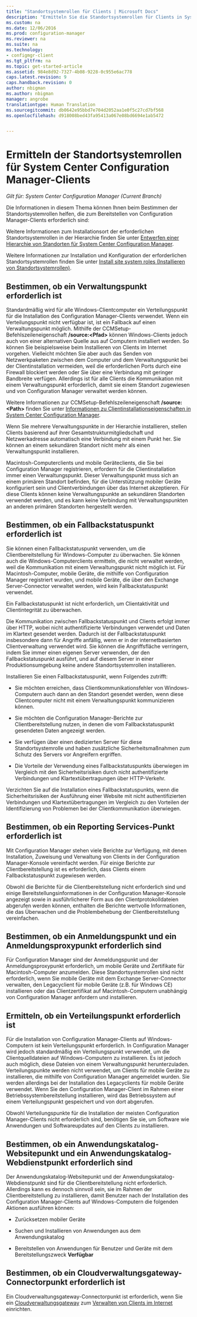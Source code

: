 ```yaml
---
title: "Standortsystemrollen für Clients | Microsoft Docs"
description: "Ermitteln Sie die Standortsystemrollen für Clients in System Center Configuration Manager."
ms.custom: na
ms.date: 12/06/2016
ms.prod: configuration-manager
ms.reviewer: na
ms.suite: na
ms.technology:
- configmgr-client
ms.tgt_pltfrm: na
ms.topic: get-started-article
ms.assetid: 984e8d92-7327-4b08-9228-0c955e6ac778
caps.latest.revision: 9
caps.handback.revision: 0
author: nbigman
ms.author: nbigman
manager: angrobe
translationtype: Human Translation
ms.sourcegitcommit: db0642e95bbd7e704d2052aa1e0f5c27cd7bf568
ms.openlocfilehash: d918008bed43fa95413a067e08bd6694e1ab5472


---
```

# <a name="determine-the-site-system-roles-for-system-center-configuration-manager-clients"></a>Ermitteln der Standortsystemrollen für System Center Configuration Manager-Clients

*Gilt für: System Center Configuration Manager (Current Branch)*

Die Informationen in diesem Thema können Ihnen beim Bestimmen der Standortsystemrollen helfen, die zum Bereitstellen von Configuration Manager-Clients erforderlich sind:  

 Weitere Informationen zum Installationsort der erforderlichen Standortsystemrollen in der Hierarchie finden Sie unter [Entwerfen einer Hierarchie von Standorten für System Center Configuration Manager](../../../../core/plan-design/hierarchy/design-a-hierarchy-of-sites.md).  

 Weitere Informationen zur Installation und Konfiguration der erforderlichen Standortsystemrollen finden Sie unter [Install site system roles (Installieren von Standortsystemrollen)](../../../../core/servers/deploy/configure/install-site-system-roles.md).  

##  <a name="determine-if-you-need-a-management-point"></a>Bestimmen, ob ein Verwaltungspunkt erforderlich ist  
 Standardmäßig wird für alle Windows-Clientcomputer ein Verteilungspunkt für die Installation des Configuration Manager-Clients verwendet. Wenn ein Verteilungspunkt nicht verfügbar ist, ist ein Fallback auf einen Verwaltungspunkt möglich. Mithilfe der CCMSetup-Befehlszeileneigenschaft **/source:<Pfad\>** können Windows-Clients jedoch auch von einer alternativen Quelle aus auf Computern installiert werden. So können Sie beispielsweise beim Installieren von Clients im Internet vorgehen. Vielleicht möchten Sie aber auch das Senden von Netzwerkpaketen zwischen dem Computer und dem Verwaltungspunkt bei der Clientinstallation vermeiden, weil die erforderlichen Ports durch eine Firewall blockiert werden oder Sie über eine Verbindung mit geringer Bandbreite verfügen. Allerdings ist für alle Clients die Kommunikation mit einem Verwaltungspunkt erforderlich, damit sie einem Standort zugewiesen und von Configuration Manager verwaltet werden können.  

 Weitere Informationen zur CCMSetup-Befehlszeileneigenschaft **/source:<Path\>** finden Sie unter [Informationen zu Clientinstallationseigenschaften in System Center Configuration Manager](../../../../core/clients/deploy/about-client-installation-properties.md).  

 Wenn Sie mehrere Verwaltungspunkte in der Hierarchie installieren, stellen Clients basierend auf ihrer Gesamtstrukturmitgliedschaft und Netzwerkadresse automatisch eine Verbindung mit einem Punkt her. Sie können an einem sekundären Standort nicht mehr als einen Verwaltungspunkt installieren.  

 Macintosh-Computerclients und mobile Geräteclients, die Sie bei Configuration Manager registrieren, erfordern für die Clientinstallation immer einen Verwaltungspunkt. Dieser Verwaltungspunkt muss sich an einem primären Standort befinden, für die Unterstützung mobiler Geräte konfiguriert sein und Clientverbindungen über das Internet akzeptieren. Für diese Clients können keine Verwaltungspunkte an sekundären Standorten verwendet werden, und es kann keine Verbindung mit Verwaltungspunkten an anderen primären Standorten hergestellt werden.  

##  <a name="determine-if-you-need-a-fallback-status-point"></a>Bestimmen, ob ein Fallbackstatuspunkt erforderlich ist  
 Sie können einen Fallbackstatuspunkt verwenden, um die Clientbereitstellung für Windows-Computer zu überwachen. Sie können auch die Windows-Computerclients ermitteln, die nicht verwaltet werden, weil die Kommunikation mit einem Verwaltungspunkt nicht möglich ist. Für Macintosh-Computer, mobile Geräte, die mithilfe von Configuration Manager registriert wurden, und mobile Geräte, die über den Exchange Server-Connector verwaltet werden, wird kein Fallbackstatuspunkt verwendet.  

 Ein Fallbackstatuspunkt ist nicht erforderlich, um Clientaktivität und Clientintegrität zu überwachen.  

 Die Kommunikation zwischen Fallbackstatuspunkt und Clients erfolgt immer über HTTP, wobei nicht authentifizierte Verbindungen verwendet und Daten im Klartext gesendet werden. Dadurch ist der Fallbackstatuspunkt insbesondere dann für Angriffe anfällig, wenn er in der internetbasierten Clientverwaltung verwendet wird. Sie können die Angriffsfläche verringern, indem Sie immer einen eigenen Server verwenden, der den Fallbackstatuspunkt ausführt, und auf diesem Server in einer Produktionsumgebung keine andere Standortsystemrollen installieren.  

 Installieren Sie einen Fallbackstatuspunkt, wenn Folgendes zutrifft:  

-   Sie möchten erreichen, dass Clientkommunikationsfehler von Windows-Computern auch dann an den Standort gesendet werden, wenn diese Clientcomputer nicht mit einem Verwaltungspunkt kommunizieren können.  

-   Sie möchten die Configuration Manager-Berichte zur Clientbereitstellung nutzen, in denen die vom Fallbackstatuspunkt gesendeten Daten angezeigt werden.  

-   Sie verfügen über einen dedizierten Server für diese Standortsystemrolle und haben zusätzliche Sicherheitsmaßnahmen zum Schutz des Servers vor Angreifern ergriffen.  

-   Die Vorteile der Verwendung eines Fallbackstatuspunkts überwiegen im Vergleich mit den Sicherheitsrisiken durch nicht authentifizierte Verbindungen und Klartextübertragungen über HTTP-Verkehr.  

 Verzichten Sie auf die Installation eines Fallbackstatuspunkts, wenn die Sicherheitsrisiken der Ausführung einer Website mit nicht authentifizierten Verbindungen und Klartextübertragungen im Vergleich zu den Vorteilen der Identifizierung von Problemen bei der Clientkommunikation überwiegen.  

##  <a name="determine-whether-you-need-a-reporting-services-point"></a>Bestimmen, ob ein Reporting Services-Punkt erforderlich ist  
 Mit Configuration Manager stehen viele Berichte zur Verfügung, mit denen Installation, Zuweisung und Verwaltung von Clients in der Configuration Manager-Konsole vereinfacht werden. Für einige Berichte zur Clientbereitstellung ist es erforderlich, dass Clients einem Fallbackstatuspunkt zugewiesen werden.  

 Obwohl die Berichte für die Clientbereitstellung nicht erforderlich sind und einige Bereitstellungsinformationen in der Configuration Manager-Konsole angezeigt sowie in ausführlicherer Form aus den Clientprotokolldateien abgerufen werden können, enthalten die Berichte wertvolle Informationen, die das Überwachen und die Problembehebung der Clientbereitstellung vereinfachen.  

##  <a name="determine-if-you-need-an-enrollment-point-and-an-enrollment-proxy-point"></a>Bestimmen, ob ein Anmeldungspunkt und ein Anmeldungsproxypunkt erforderlich sind  
 Für Configuration Manager sind der Anmeldungspunkt und der Anmeldungsproxypunkt erforderlich, um mobile Geräte und Zertifikate für Macintosh-Computer anzumelden. Diese Standortsystemrollen sind nicht erforderlich, wenn Sie mobile Geräte mit dem Exchange Server-Connector verwalten, den Legacyclient für mobile Geräte (z.B. für Windows CE) installieren oder das Clientzertifikat auf Macintosh-Computern unabhängig von Configuration Manager anfordern und installieren.  

##  <a name="determine-if-you-need-a-distribution-point"></a>Ermitteln, ob ein Verteilungspunkt erforderlich ist  
 Für die Installation von Configuration Manager-Clients auf Windows-Computern ist kein Verteilungspunkt erforderlich. In Configuration Manager wird jedoch standardmäßig ein Verteilungspunkt verwendet, um die Clientquelldateien auf Windows-Computern zu installieren. Es ist jedoch auch möglich, diese Dateien von einem Verwaltungspunkt herunterzuladen. Verteilungspunkte werden nicht verwendet, um Clients für mobile Geräte zu installieren, die mithilfe von Configuration Manager angemeldet wurden. Sie werden allerdings bei der Installation des Legacyclients für mobile Geräte verwendet. Wenn Sie den Configuration Manager-Client im Rahmen einer Betriebssystembereitstellung installieren, wird das Betriebssystem auf einem Verteilungspunkt gespeichert und von dort abgerufen.  

 Obwohl Verteilungspunkte für die Installation der meisten Configuration Manager-Clients nicht erforderlich sind, benötigen Sie sie, um Software wie Anwendungen und Softwareupdates auf den Clients zu installieren.  

##  <a name="determine-if-you-need-an-application-catalog-website-point-and-an-application-catalog-web-services-point"></a>Bestimmen, ob ein Anwendungskatalog-Websitepunkt und ein Anwendungskatalog-Webdienstpunkt erforderlich sind  
 Der Anwendungskatalog-Websitepunkt und der Anwendungskatalog-Webdienstpunkt sind für die Clientbereitstellung nicht erforderlich. Allerdings kann es dennoch sinnvoll sein, sie im Rahmen der Clientbereitstellung zu installieren, damit Benutzer nach der Installation des Configuration Manager-Clients auf Windows-Computern die folgenden Aktionen ausführen können:  

-   Zurücksetzen mobiler Geräte  

-   Suchen und Installieren von Anwendungen aus dem Anwendungskatalog  

-   Bereitstellen von Anwendungen für Benutzer und Geräte mit dem Bereitstellungszweck **Verfügbar**  

##  <a name="determine-whether-you-require-a-cloud-management-gateway-connector-point"></a>Bestimmen, ob ein Cloudverwaltungsgateway-Connectorpunkt erforderlich ist 

Ein Cloudverwaltungsgateway-Connectorpunkt ist erforderlich, wenn Sie ein [Cloudverwaltungsgateway](/sccm/core/clients/manage/setup-cloud-management-gateway) zum [Verwalten von Clients im Internet](/sccm/core/clients/manage/manage-clients-internet) einrichten.


 


<!--HONumber=Dec16_HO3-->


